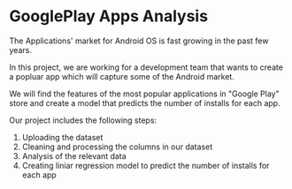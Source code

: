 # GooglePlay Apps Analysis

The Applications' market for Android OS is fast growing in the past few years.

In this project, we are working for a development team that wants to create a popluar app which will capture some of the Android market.

We will find the features of the most popular applications in "Google Play" store and create a model that predicts the number of installs for each app.

Our project includes the following steps:

1. Uploading the dataset
2. Cleaning and processing the columns in our dataset
3. Analysis of the relevant data
4. Creating liniar regression model to predict the number of installs for each app

